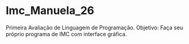 # Imc_Manuela_26
Primeira Avaliação de Linguagem de Programação. Objetivo: Faça seu próprio programa de IMC com interface gráfica.

